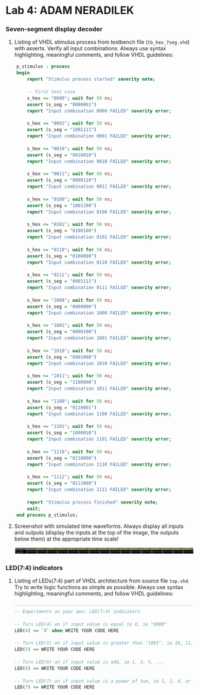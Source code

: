 # Lab 4: ADAM NERADILEK

### Seven-segment display decoder

1. Listing of VHDL stimulus process from testbench file (`tb_hex_7seg.vhd`) with asserts. Verify all input combinations. Always use syntax highlighting, meaningful comments, and follow VHDL guidelines:

```vhdl
    p_stimulus : process
    begin
        report "Stimulus process started" severity note;

        -- First test case
        s_hex <= "0000"; wait for 50 ns;
        assert (s_seg = "0000001")
        report "Input combination 0000 FAILED" severity error;
        
        s_hex <= "0001"; wait for 50 ns;
        assert (s_seg = "1001111")
        report "Input combination 0001 FAILED" severity error;
        
        s_hex <= "0010"; wait for 50 ns;
        assert (s_seg = "0010010")
        report "Input combination 0010 FAILED" severity error;        
        
        s_hex <= "0011"; wait for 50 ns;
        assert (s_seg = "0000110")
        report "Input combination 0011 FAILED" severity error;        
        
        s_hex <= "0100"; wait for 50 ns;
        assert (s_seg = "1001100")
        report "Input combination 0100 FAILED" severity error;        
        
        s_hex <= "0101"; wait for 50 ns;
        assert (s_seg = "0100100")
        report "Input combination 0101 FAILED" severity error;        
        
        s_hex <= "0110"; wait for 50 ns;
        assert (s_seg = "0100000")
        report "Input combination 0110 FAILED" severity error;        
        
        s_hex <= "0111"; wait for 50 ns;
        assert (s_seg = "0001111")
        report "Input combination 0111 FAILED" severity error;        
        
        s_hex <= "1000"; wait for 50 ns;
        assert (s_seg = "0000000")
        report "Input combination 1000 FAILED" severity error;        

        s_hex <= "1001"; wait for 50 ns;
        assert (s_seg = "0000100")
        report "Input combination 1001 FAILED" severity error;

        s_hex <= "1010"; wait for 50 ns;
        assert (s_seg = "0001000")
        report "Input combination 1010 FAILED" severity error;

        s_hex <= "1011"; wait for 50 ns;
        assert (s_seg = "1100000")
        report "Input combination 1011 FAILED" severity error;

        s_hex <= "1100"; wait for 50 ns;
        assert (s_seg = "0110001")
        report "Input combination 1100 FAILED" severity error;

        s_hex <= "1101"; wait for 50 ns;
        assert (s_seg = "1000010")
        report "Input combination 1101 FAILED" severity error;

        s_hex <= "1110"; wait for 50 ns;
        assert (s_seg = "0110000")
        report "Input combination 1110 FAILED" severity error;

        s_hex <= "1111"; wait for 50 ns;
        assert (s_seg = "0111000")
        report "Input combination 1111 FAILED" severity error;

        report "Stimulus process finished" severity note;
        wait;
    end process p_stimulus;
```

2. Screenshot with simulated time waveforms. Always display all inputs and outputs (display the inputs at the top of the image, the outputs below them) at the appropriate time scale!

   ![my figure](https://github.com/xnerad04/digital-electronics-1/blob/main/segment_simulation.JPG)

### LED(7:4) indicators

1. Listing of LEDs(7:4) part of VHDL architecture from source file `top.vhd`. Try to write logic functions as simple as possible. Always use syntax highlighting, meaningful comments, and follow VHDL guidelines:

   ```vhdl
   --------------------------------------------------------------------
   -- Experiments on your own: LED(7:4) indicators

   -- Turn LED(4) on if input value is equal to 0, ie "0000"
   LED(4) <= `0` when WRITE YOUR CODE HERE

   -- Turn LED(5) on if input value is greater than "1001", ie 10, 11, 12, ...
   LED(5) <= WRITE YOUR CODE HERE

   -- Turn LED(6) on if input value is odd, ie 1, 3, 5, ...
   LED(6) <= WRITE YOUR CODE HERE

   -- Turn LED(7) on if input value is a power of two, ie 1, 2, 4, or 8
   LED(7) <= WRITE YOUR CODE HERE
   ```
